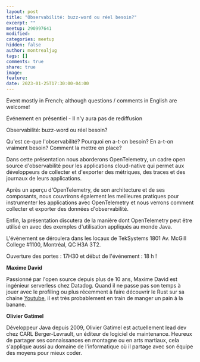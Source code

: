 ```yaml
---
layout: post
title: "Observabilité: buzz-word ou réel besoin?"
excerpt: ""
meetup: 290997641
modified:
categories: meetup
hidden: false
author: montrealjug
tags: []
comments: true
share: true
image:
feature:
date: 2023-01-25T17:30:00-04:00
---
```


Event mostly in French; although questions / comments in English are welcome!

Événement en présentiel - Il n'y aura pas de rediffusion

Observabilité: buzz-word ou réel besoin?

Qu'est ce-que l'observabilité? Pourquoi en a-t-on besoin? En a-t-on vraiment besoin? Comment la mettre en place?

Dans cette présentation nous aborderons OpenTelemetry, un cadre open source d'observabilité pour les applications cloud-native qui permet aux développeurs de collecter et d'exporter des métriques, des traces et des journaux de leurs applications.

Après un aperçu d'OpenTelemetry, de son architecture et de ses composants, nous couvrirons également les meilleures pratiques pour instrumenter les applications avec OpenTelemetry et nous verrons comment collecter et exporter des données d'observabilité.

Enfin, la présentation discutera de la manière dont OpenTelemetry peut être utilisé en avec des exemples d'utilisation appliqués au monde Java.

L'évènement se déroulera dans les locaux de TekSystems 1801 Av. McGill College #1100, Montréal, QC H3A 3T2.

Ouverture des portes : 17H30 et début de l'événement : 18 h !

__Maxime David__

Passionné par l'open source depuis plus de 10 ans, Maxime David est ingénieur serverless chez Datadog. Quand il ne passe pas son temps à jouer avec le profiling ou plus récemment à faire découvrir le Rust sur sa chaine [Youtube](https://www.youtube.com/@maxday_coding), il est très probablement en train de manger un pain à la banane.

__Olivier Gatimel__

Développeur Java depuis 2009, Olivier Gatimel est actuellement lead dev chez CARL Berger-Levrault, un éditeur de logiciel de maintenance. Heureux de partager ses connaissances en montagne ou en arts martiaux, cela s'applique aussi au domaine de l'informatique où il partage avec son équipe des moyens pour mieux coder.

